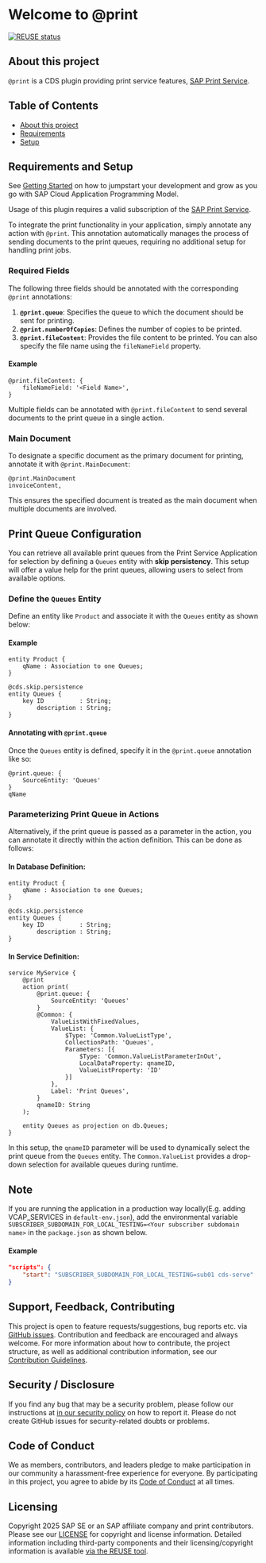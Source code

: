 # Welcome to @print

[![REUSE status](https://api.reuse.software/badge/github.com/cap-js/print)](https://api.reuse.software/info/github.com/cap-js/print)

## About this project

`@print` is a CDS plugin providing print service features, [SAP Print Service](https://api.sap.com/api/PRINTAPI/overview).

## Table of Contents

- [About this project](#about-this-project)
- [Requirements](#requirements)
- [Setup](#setup)

## Requirements and Setup

See [Getting Started](https://cap.cloud.sap/docs/get-started) on how to jumpstart your development and grow as you go with SAP Cloud Application Programming Model.

Usage of this plugin requires a valid subscription of the [SAP Print Service](https://help.sap.com/docs/SCP_PRINT_SERVICE).

To integrate the print functionality in your application, simply annotate any action with `@print`. This annotation automatically manages the process of sending documents to the print queues, requiring no additional setup for handling print jobs.

### Required Fields

The following three fields should be annotated with the corresponding `@print` annotations:

1. **`@print.queue`**: Specifies the queue to which the document should be sent for printing.
2. **`@print.numberOfCopies`**: Defines the number of copies to be printed.
3. **`@print.fileContent`**: Provides the file content to be printed. You can also specify the file name using the `fileNameField` property.

#### Example

```cds
@print.fileContent: {
    fileNameField: '<Field Name>',
}
```

Multiple fields can be annotated with `@print.fileContent` to send several documents to the print queue in a single action.

### Main Document

To designate a specific document as the primary document for printing, annotate it with `@print.MainDocument`:

```cds
@print.MainDocument
invoiceContent,
```

This ensures the specified document is treated as the main document when multiple documents are involved.

## Print Queue Configuration

You can retrieve all available print queues from the Print Service Application for selection by defining a `Queues` entity with **skip persistency**. This setup will offer a value help for the print queues, allowing users to select from available options.

### Define the `Queues` Entity

Define an entity like `Product` and associate it with the `Queues` entity as shown below:

#### Example
```cds
entity Product {
    qName : Association to one Queues;
}

@cds.skip.persistence
entity Queues {
    key ID          : String;
        description : String;
}
```

#### Annotating with `@print.queue`

Once the `Queues` entity is defined, specify it in the `@print.queue` annotation like so:

```cds
@print.queue: {
    SourceEntity: 'Queues'
}
qName
```

### Parameterizing Print Queue in Actions

Alternatively, if the print queue is passed as a parameter in the action, you can annotate it directly within the action definition. This can be done as follows:

#### In Database Definition:

```cds
entity Product {
    qName : Association to one Queues;
}

@cds.skip.persistence
entity Queues {
    key ID          : String;
        description : String;
}
```

#### In Service Definition:

```cds
service MyService {
    @print
    action print(
        @print.queue: {
            SourceEntity: 'Queues'
        }
        @Common: {
            ValueListWithFixedValues,
            ValueList: {
                $Type: 'Common.ValueListType',
                CollectionPath: 'Queues',
                Parameters: [{
                    $Type: 'Common.ValueListParameterInOut',
                    LocalDataProperty: qnameID,
                    ValueListProperty: 'ID'
                }]
            },
            Label: 'Print Queues',
        }
        qnameID: String
    );

    entity Queues as projection on db.Queues;
}
```

In this setup, the `qnameID` parameter will be used to dynamically select the print queue from the `Queues` entity. The `Common.ValueList` provides a drop-down selection for available queues during runtime.


## Note

If you are running the application in a production way locally(E.g. adding VCAP_SERVICES in `default-env.json`), add the environmental variable `SUBSCRIBER_SUBDOMAIN_FOR_LOCAL_TESTING=<Your subscriber subdomain name>` in the `package.json` as shown below.

#### Example

```json
"scripts": {
    "start": "SUBSCRIBER_SUBDOMAIN_FOR_LOCAL_TESTING=sub01 cds-serve"
}
```

## Support, Feedback, Contributing

This project is open to feature requests/suggestions, bug reports etc. via [GitHub issues](https://github.com/cap-js/print/issues). Contribution and feedback are encouraged and always welcome. For more information about how to contribute, the project structure, as well as additional contribution information, see our [Contribution Guidelines](CONTRIBUTING.md).

## Security / Disclosure

If you find any bug that may be a security problem, please follow our instructions at [in our security policy](https://github.com/cap-js/print/security/policy) on how to report it. Please do not create GitHub issues for security-related doubts or problems.

## Code of Conduct

We as members, contributors, and leaders pledge to make participation in our community a harassment-free experience for everyone. By participating in this project, you agree to abide by its [Code of Conduct](https://github.com/cap-js/.github/blob/main/CODE_OF_CONDUCT.md) at all times.

## Licensing

Copyright 2025 SAP SE or an SAP affiliate company and print contributors. Please see our [LICENSE](LICENSE) for copyright and license information. Detailed information including third-party components and their licensing/copyright information is available [via the REUSE tool](https://api.reuse.software/info/github.com/cap-js/print).